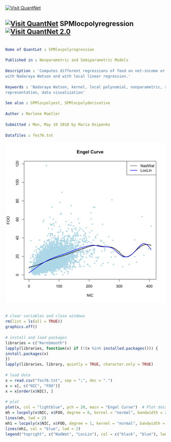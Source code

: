 
[<img src="https://github.com/QuantLet/Styleguide-and-Validation-procedure/blob/master/pictures/banner.png" alt="Visit QuantNet">](http://quantlet.de/index.php?p=info)

## [<img src="https://github.com/QuantLet/Styleguide-and-Validation-procedure/blob/master/pictures/qloqo.png" alt="Visit QuantNet">](http://quantlet.de/) **SPMlocpolyregression** [<img src="https://github.com/QuantLet/Styleguide-and-Validation-procedure/blob/master/pictures/QN2.png" width="60" alt="Visit QuantNet 2.0">](http://quantlet.de/d3/ia)

```yaml

Name of QuantLet : SPMlocpolyregression

Published in : Nonparametric and Semiparametric Models

Description : 'Computes different regressions of food on net-income or the UK 1976 expenditure data
with Nadaraya Watson and with local linear regression.'

Keywords : 'Nadaraya Watson, kernel, local polynomial, nonparametric, regression, plot, graphical
representation, data visualization'

See also : SPMlocpolyest, SPMlocpolyderivative

Author : Marlene Mueller

Submitted : Mon, May 10 2010 by Maria Osipenko

Datafiles : fes76.txt

```

![Picture1](SPMlocpolyregression-1.png)


```r

# clear variables and close windows
rm(list = ls(all = TRUE))
graphics.off()

# install and load packages
libraries = c("KernSmooth")
lapply(libraries, function(x) if (!(x %in% installed.packages())) {
install.packages(x)
})
lapply(libraries, library, quietly = TRUE, character.only = TRUE)

# load data
x = read.csv("fes76.txt", sep = ";", dec = ".")
x = x[, c("NIC", "FOO")]
x = x[order(x$NIC), ]

# plot
plot(x, col = "lightblue", pch = 20, main = "Engel Curve")  # Plot data points
mh = locpoly(x$NIC, x$FOO, degree = 0, kernel = "normal", bandwidth = 20)  # Nadaraya-Watson regression
lines(mh, lwd = 2)
mh1 = locpoly(x$NIC, x$FOO, degree = 1, kernel = "normal", bandwidth = 20)  # Local linear regression
lines(mh1, col = "blue", lwd = 2)
legend("topright", c("NadWat", "LocLin"), col = c("black", "blue"), lwd = c(1, 2))

```
